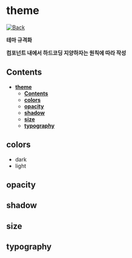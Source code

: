 # **theme**

[![Back](https://img.shields.io/badge/Back_to_Superjoin-gray)](../../../README.md)

**테마 규격화**

**컴포넌트 내에서 하드코딩 지양하자는 원칙에 따라 작성**

## **Contents**

- [**theme**](#theme)
  - [**Contents**](#contents)
  - [**colors**](#colors)
  - [**opacity**](#opacity)
  - [**shadow**](#shadow)
  - [**size**](#size)
  - [**typography**](#typography)

## **colors**

- dark
- light

## **opacity**

## **shadow**

## **size**

## **typography**
